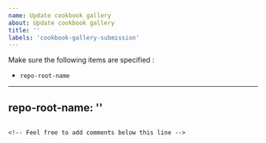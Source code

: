 ```yaml
---
name: Update cookbook gallery
about: Update cookbook gallery
title: ''
labels: 'cookbook-gallery-submission'
---
```


<!-- Please fill out the template below by adding the root name of your Cookbook repository in between the single quotes (''). -->

Make sure the following items are specified :

- `repo-root-name`
---
repo-root-name: ''
---
```

<!-- Feel free to add comments below this line -->
